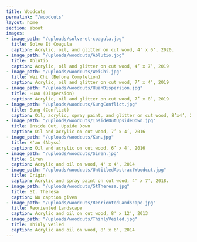 ```yaml
---
title: Woodcuts
permalink: "/woodcuts"
layout: home
section: about
images:
- image_path: "/uploads/solve-et-coagula.jpg"
  title: Solve Et Coagula
  caption: Acrylic, oil, and glitter on cut wood, 4' x 6', 2020.
- image_path: "/uploads/woodcuts/Ablutio.jpg"
  title: Ablutio
  caption: Acrylic, oil and glitter on cut wood, 4’ x 7’, 2019
- image_path: "/uploads/woodcuts/WeiChi.jpg"
  title: Wei Chi (Before Completion)
  caption: Acrylic, oil and glitter on cut wood, 7’ x 4’, 2019
- image_path: "/uploads/woodcuts/HuanDispersion.jpg"
  title: Huan (Dispersion)
  caption: Acrylic, oil and glitter on cut wood, 7’ x 8’, 2019
- image_path: "/uploads/woodcuts/SungConflict.jpg"
  title: Sung (Conflict)
  caption: Oil, acrylic, spray paint, and glitter on cut wood, 8’x4’, 2017-18
- image_path: "/uploads/woodcuts/InsideOutUpsideDown.jpg"
  title: Inside Out, Upside Down
  caption: Oil and acrylic on cut wood, 7’ x 4’, 2016
- image_path: "/uploads/woodcuts/Kan.jpg"
  title: K'an (Abyss)
  caption: Oil and acrylic on cut wood, 6’ x 4’, 2016
- image_path: "/uploads/woodcuts/Siren.jpg"
  title: Siren
  caption: Acrylic and oil on wood, 4' x 4', 2014
- image_path: "/uploads/woodcuts/UntitledAbstractWoodcut.jpg"
  title: Origin
  caption: Acrylic and spray paint on cut wood, 4' x 7', 2018.
- image_path: "/uploads/woodcuts/StTheresa.jpg"
  title: St. Theresa
  caption: No caption given
- image_path: "/uploads/woodcuts/ReorientedLandscape.jpg"
  title: Reoriented Landscape
  caption: Acrylic and oil on cut wood, 8' x 12', 2013
- image_path: "/uploads/woodcuts/ThinlyVeiled.jpg"
  title: Thinly Veiled
  caption: Acrylic and oil on wood, 8' x 6', 2014
---
```


